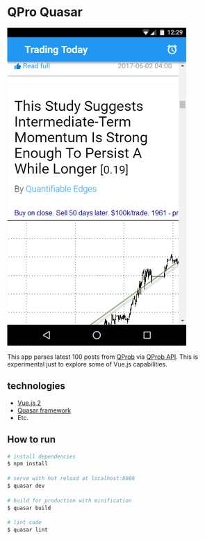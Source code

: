 # QPro Quasar

![App](/media/app.png)

This app parses latest 100 posts from [QProb](https://qprob.com/) via [QProb API](https://github.com/xenu256/Qprob). This is experimental just to explore some of Vue.js capabilities.

## technologies

* [Vue.js 2](https://github.com/vuejs/vue)
* [Quasar framework](https://github.com/quasarframework/quasar)
* Etc.

## How to run

``` bash
# install dependencies
$ npm install

# serve with hot reload at localhost:8080
$ quasar dev

# build for production with minification
$ quasar build

# lint code
$ quasar lint
```
